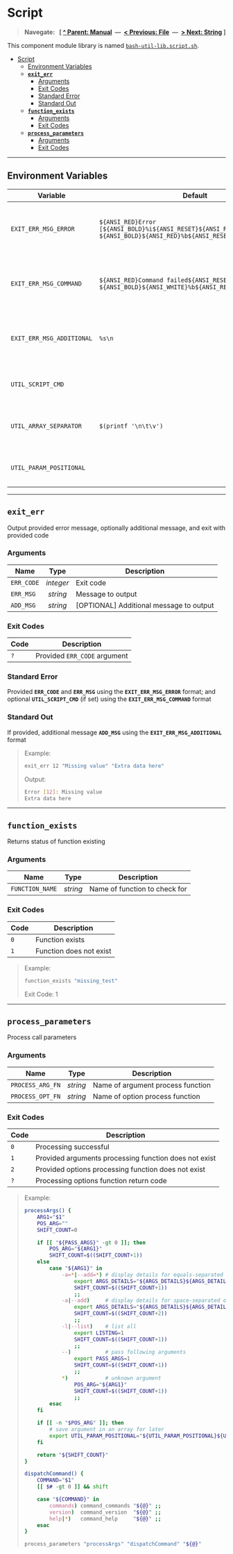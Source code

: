 # Script

> **Navegate: &nbsp; [ [^ Parent: Manual](../MANUAL.md) &nbsp;&mdash;&nbsp; [< Previous: File](../file/README.md) &nbsp;&mdash;&nbsp; [> Next: String](../string/README.md) ]**


This component module library is named [`bash-util-lib.script.sh`](../../src/bash-util-lib.script.sh).

- [Script](#script)
  - [Environment Variables](#environment-variables)
  - [**`exit_err`**](#exit_err)
    - [Arguments](#arguments)
    - [Exit Codes](#exit-codes)
    - [Standard Error](#standard-error)
    - [Standard Out](#standard-out)
  - [**`function_exists`**](#function_exists)
    - [Arguments](#arguments-1)
    - [Exit Codes](#exit-codes-1)
  - [**`process_parameters`**](#process_parameters)
    - [Arguments](#arguments-2)
    - [Exit Codes](#exit-codes-2)

---


## Environment Variables

| Variable                  | Default                                                                                                            | Description                                                   |
| ------------------------- | ------------------------------------------------------------------------------------------------------------------ | ------------------------------------------------------------- |
| `EXIT_ERR_MSG_ERROR`      | `${ANSI_RED}Error [${ANSI_BOLD}%i${ANSI_RESET}${ANSI_RED}]${ANSI_RESET}: ${ANSI_BOLD}${ANSI_RED}%b${ANSI_RESET}\n` | Variable to store `printf` style string for error message     |
| `EXIT_ERR_MSG_COMMAND`    | `${ANSI_RED}Command failed${ANSI_RESET}: ${ANSI_BOLD}${ANSI_WHITE}%b${ANSI_RESET}\n`                               | Variable to store `printf` style string for command string    |
| `EXIT_ERR_MSG_ADDITIONAL` | `%s\n`                                                                                                             | Variable to store `printf` style string for additional string |
| `UTIL_SCRIPT_CMD`         |                                                                                                                    | Variable to hold command string                               |
| `UTIL_ARRAY_SEPARATOR`    | `$(printf '\n\t\v')`                                                                                               | Value to use to separate positional arguments                 |
| `UTIL_PARAM_POSITIONAL`   |                                                                                                                    | Variable to store positional arguments                        |

---


## **`exit_err`**

Output provided error message, optionally additional message, and exit with provided code

### Arguments

| Name       | Type      | Description                             |
| ---------- | :-------: | --------------------------------------- |
| `ERR_CODE` | _integer_ | Exit code                               |
| `ERR_MSG`  | _string_  | Message to output                       |
| `ADD_MSG`  | _string_  | [OPTIONAL] Additional message to output |

### Exit Codes

| Code | Description                  |
| ---- | ---------------------------- |
| `?`  | Provided `ERR_CODE` argument |

### Standard Error

Provided **`ERR_CODE`** and **`ERR_MSG`** using the **`EXIT_ERR_MSG_ERROR`** format; and optional **`UTIL_SCRIPT_CMD`** (if set) using the **`EXIT_ERR_MSG_COMMAND`** format

### Standard Out

If provided, additional message **`ADD_MSG`** using the **`EXIT_ERR_MSG_ADDITIONAL`** format

> Example:
>
> ```bash
> exit_err 12 "Missing value" "Extra data here"
> ```
>
> Output:
>
> ```bash
> Error [12]: Missing value
> Extra data here
> ```

---


## **`function_exists`**

Returns status of function existing

### Arguments

| Name            | Type     | Description                       |
| --------------- | :------: | --------------------------------- |
| `FUNCTION_NAME` | _string_ | Name of function to check for     |

### Exit Codes

| Code | Description             |
| ---- | ----------------------- |
| `0`  | Function exists         |
| `1`  | Function does not exist |

> Example:
>
> ```bash
> function_exists "missing_test"
> ```
>
> Exit Code: 1

---


## **`process_parameters`**

Process call parameters

### Arguments

| Name             | Type     | Description                       |
| ---------------- | :------: | --------------------------------- |
| `PROCESS_ARG_FN` | _string_ | Name of argument process function |
| `PROCESS_OPT_FN` | _string_ | Name of option process function   |

### Exit Codes

| Code | Description                                           |
| ---- | ----------------------------------------------------- |
| `0`  | Processing successful                                 |
| `1`  | Provided arguments processing function does not exist |
| `2`  | Provided options processing function does not exist   |
| `?`  | Processing options function return code               |

> Example:
>
> ```bash
> processArgs() {
>     ARG1="$1"
>     POS_ARG=""
>     SHIFT_COUNT=0
>
>     if [[ "${PASS_ARGS}" -gt 0 ]]; then
>         POS_ARG="${ARG1}"
>         SHIFT_COUNT=$((SHIFT_COUNT+1))
>     else
>         case "${ARG1}" in
>             -a=*|--add=*) # display details for equals-separated option value
>                 export ARGS_DETAILS="${ARGS_DETAILS}${ARGS_DETAILS:+ }${ARG1#*=}"
>                 SHIFT_COUNT=$((SHIFT_COUNT+1))
>                 ;;
>             -a|--add)     # display details for space-separated option value
>                 export ARGS_DETAILS="${ARGS_DETAILS}${ARGS_DETAILS:+ }$2"
>                 SHIFT_COUNT=$((SHIFT_COUNT+2))
>                 ;;
>             -l|--list)    # list all
>                 export LISTING=1
>                 SHIFT_COUNT=$((SHIFT_COUNT+1))
>                 ;;
>             --)           # pass following arguments
>                 export PASS_ARGS=1
>                 SHIFT_COUNT=$((SHIFT_COUNT+1))
>                 ;;
>             *)            # unknown argument
>                 POS_ARG="${ARG1}"
>                 SHIFT_COUNT=$((SHIFT_COUNT+1))
>                 ;;
>         esac
>     fi
>
>     if [[ -n "$POS_ARG" ]]; then
>         # save argument in an array for later
>         export UTIL_PARAM_POSITIONAL="${UTIL_PARAM_POSITIONAL}${UTIL_PARAM_POSITIONAL:+${UTIL_ARRAY_SEPARATOR}}${POS_ARG}"
>     fi
>
>     return "${SHIFT_COUNT}"
> }
>
> dispatchCommand() {
>     COMMAND="$1"
>     [[ $# -gt 0 ]] && shift
> 
>     case "${COMMAND}" in
>         commands) command_commands "${@}" ;;
>         version)  command_version  "${@}" ;;
>         help|*)   command_help     "${@}" ;;
>     esac
> }
>
> process_parameters "processArgs" "dispatchCommand" "${@}"
> ```
